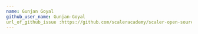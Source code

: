 ```yaml
---
name: Gunjan Goyal
github_user_name: Gunjan-Goyal
url_of_github_issue :https://github.com/scaleracademy/scaler-open-source-september-challenge/issues/483
---
```

